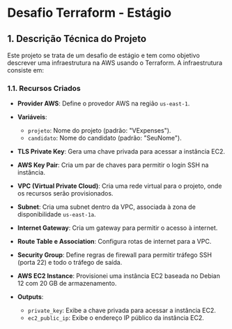 # Desafio Terraform - Estágio

## 1. Descrição Técnica do Projeto

Este projeto se trata de um desafio de estágio e tem como objetivo descrever uma infraestrutura na AWS usando o Terraform. A infraestrutura consiste em:

### 1.1. Recursos Criados
- **Provider AWS**: Define o provedor AWS na região `us-east-1`.
- **Variáveis**:
  - `projeto`: Nome do projeto (padrão: "VExpenses").
  - `candidato`: Nome do candidato (padrão: "SeuNome").
  
- **TLS Private Key**: Gera uma chave privada para acessar a instância EC2.
- **AWS Key Pair**: Cria um par de chaves para permitir o login SSH na instância.
- **VPC (Virtual Private Cloud)**: Cria uma rede virtual para o projeto, onde os recursos serão provisionados.
- **Subnet**: Cria uma subnet dentro da VPC, associada à zona de disponibilidade `us-east-1a`.
- **Internet Gateway**: Cria um gateway para permitir o acesso à internet.
- **Route Table e Association**: Configura rotas de internet para a VPC.
- **Security Group**: Define regras de firewall para permitir tráfego SSH (porta 22) e todo o tráfego de saída.
- **AWS EC2 Instance**: Provisionei uma instância EC2 baseada no Debian 12 com 20 GB de armazenamento.
- **Outputs**:
  - `private_key`: Exibe a chave privada para acessar a instância EC2.
  - `ec2_public_ip`: Exibe o endereço IP público da instância EC2.
